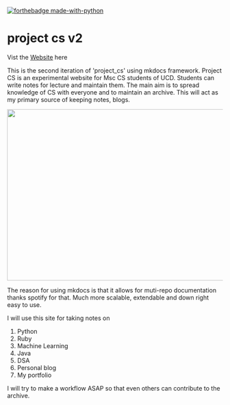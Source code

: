 [![forthebadge made-with-python](http://ForTheBadge.com/images/badges/made-with-python.svg)](https://www.python.org/)
# project cs v2 

Vist the [Website](https://sachsom95.github.io/project_cs_v2/) here

This is the second iteration of 'project_cs' using mkdocs framework. 
Project CS is an experimental website for Msc CS students of UCD. Students can write notes for lecture 
and maintain them. The main aim is to spread knowledge of CS with everyone and to maintain an archive.
This will act as my primary source of keeping notes, blogs.
<p align="center">
  <img width="800" height="400"src="https://user-images.githubusercontent.com/55349036/94940376-56703b00-04cb-11eb-9ed2-9910a26f51e0.png">
</p>
The reason for using mkdocs is that it allows for muti-repo documentation thanks spotify for that.
Much more scalable, extendable and down right easy to use.

I will use this site for taking notes on

1. Python
2. Ruby
3. Machine Learning
4. Java
5. DSA
6. Personal blog
7. My portfolio


I will try to make a workflow ASAP so that even others can contribute to the archive. 
